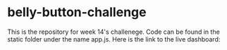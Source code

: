 # belly-button-challenge

This is the repository for week 14's challenege. Code can be found in the static folder under the name app.js. Here is the link to the live dashboard: 
